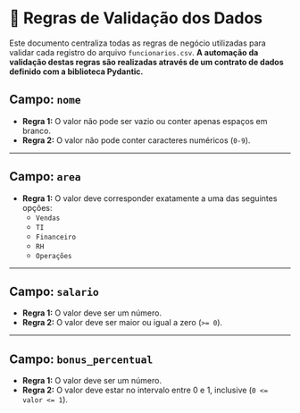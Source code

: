 # 📖 Regras de Validação dos Dados

Este documento centraliza todas as regras de negócio utilizadas para validar cada registro do arquivo `funcionarios.csv`. **A automação da validação destas regras são realizadas através de um contrato de dados definido com a biblioteca Pydantic.**

## Campo: `nome`

* **Regra 1:** O valor não pode ser vazio ou conter apenas espaços em branco.
* **Regra 2:** O valor não pode conter caracteres numéricos (`0-9`).

---

## Campo: `area`

* **Regra 1:** O valor deve corresponder exatamente a uma das seguintes opções:
    * `Vendas`
    * `TI`
    * `Financeiro`
    * `RH`
    * `Operações`

---

## Campo: `salario`

* **Regra 1:** O valor deve ser um número.
* **Regra 2:** O valor deve ser maior ou igual a zero (`>= 0`).

---

## Campo: `bonus_percentual`

* **Regra 1:** O valor deve ser um número.
* **Regra 2:** O valor deve estar no intervalo entre 0 e 1, inclusive (`0 <= valor <= 1`).